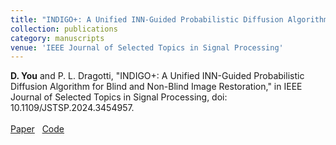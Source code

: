```yaml
---
title: "INDIGO+: A Unified INN-Guided Probabilistic Diffusion Algorithm for Blind and Non-Blind Image Restoration"
collection: publications
category: manuscripts
venue: 'IEEE Journal of Selected Topics in Signal Processing'
---
```


**D. You** and P. L. Dragotti, "INDIGO+: A Unified INN-Guided Probabilistic Diffusion Algorithm for Blind and Non-Blind Image Restoration," in IEEE Journal of Selected Topics in Signal Processing, doi: 10.1109/JSTSP.2024.3454957. <br><br> [Paper](https://ieeexplore.ieee.org/document/10670023) &nbsp;&nbsp;[Code](https://github.com/dy547/indigo_plus)




